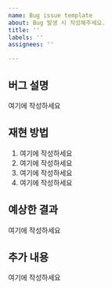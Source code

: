 ```yaml
---
name: Bug issue template
about: Bug 발생 시 작성해주세요.
title: ''
labels: ''
assignees: ''

---
```


<!-- 🔥 다음 양식으로 제목을 작성해주세요 : fix: OO 오류 -->
<!-- "여기에 작성하세요" 는 지우고 작성하세요 🙏🏻 -->

## 버그 설명
<!-- 어떤 버그인지 자세히 알려주세요 -->
여기에 작성하세요

## 재현 방법
<!-- 다음과 같이 단계별로 작성해주세요 :
e.g.
1. 해당 페이지에서 작업 중
2. 이것을 클릭했는데
3. 그리고 여기서 스크롤을 내렸더니
4. "..." 한 오류를 발견했다.
 -->
1. 여기에 작성하세요
2. 여기에 작성하세요
3. 여기에 작성하세요
4. 여기에 작성하세요

## 예상한 결과
<!-- 예상했던 결과는 어떤 것이었는지 알려주세요 -->
여기에 작성하세요

## 추가 내용
<!-- 문제를 해결하기 위한 추가적인 정보를 알려주세요 -->
여기에 작성하세요
